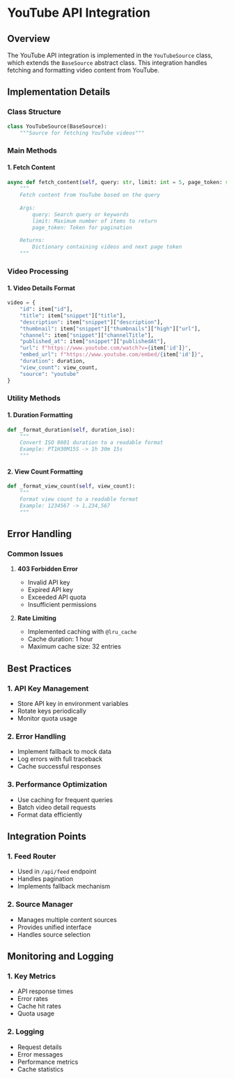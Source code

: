 # YouTube API Integration

## Overview
The YouTube API integration is implemented in the `YouTubeSource` class, which extends the `BaseSource` abstract class. This integration handles fetching and formatting video content from YouTube.

## Implementation Details

### Class Structure
```python
class YouTubeSource(BaseSource):
    """Source for fetching YouTube videos"""
```

### Main Methods

#### 1. Fetch Content
```python
async def fetch_content(self, query: str, limit: int = 5, page_token: str = None) -> Dict[str, Any]:
    """
    Fetch content from YouTube based on the query
    
    Args:
        query: Search query or keywords
        limit: Maximum number of items to return
        page_token: Token for pagination
        
    Returns:
        Dictionary containing videos and next page token
    """
```

### Video Processing

#### 1. Video Details Format
```python
video = {
    "id": item["id"],
    "title": item["snippet"]["title"],
    "description": item["snippet"]["description"],
    "thumbnail": item["snippet"]["thumbnails"]["high"]["url"],
    "channel": item["snippet"]["channelTitle"],
    "published_at": item["snippet"]["publishedAt"],
    "url": f"https://www.youtube.com/watch?v={item['id']}",
    "embed_url": f"https://www.youtube.com/embed/{item['id']}",
    "duration": duration,
    "view_count": view_count,
    "source": "youtube"
}
```

### Utility Methods

#### 1. Duration Formatting
```python
def _format_duration(self, duration_iso):
    """
    Convert ISO 8601 duration to a readable format
    Example: PT1H30M15S -> 1h 30m 15s
    """
```

#### 2. View Count Formatting
```python
def _format_view_count(self, view_count):
    """
    Format view count to a readable format
    Example: 1234567 -> 1,234,567
    """
```

## Error Handling

### Common Issues
1. **403 Forbidden Error**
   - Invalid API key
   - Expired API key
   - Exceeded API quota
   - Insufficient permissions

2. **Rate Limiting**
   - Implemented caching with `@lru_cache`
   - Cache duration: 1 hour
   - Maximum cache size: 32 entries

## Best Practices

### 1. API Key Management
- Store API key in environment variables
- Rotate keys periodically
- Monitor quota usage

### 2. Error Handling
- Implement fallback to mock data
- Log errors with full traceback
- Cache successful responses

### 3. Performance Optimization
- Use caching for frequent queries
- Batch video detail requests
- Format data efficiently

## Integration Points

### 1. Feed Router
- Used in `/api/feed` endpoint
- Handles pagination
- Implements fallback mechanism

### 2. Source Manager
- Manages multiple content sources
- Provides unified interface
- Handles source selection

## Monitoring and Logging

### 1. Key Metrics
- API response times
- Error rates
- Cache hit rates
- Quota usage

### 2. Logging
- Request details
- Error messages
- Performance metrics
- Cache statistics 

